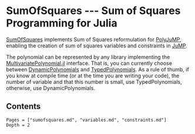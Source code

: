# SumOfSquares --- Sum of Squares Programming for Julia

[SumOfSquares](https://github.com/jump-dev/SumOfSquares.jl) implements Sum of Squares reformulation for [PolyJuMP](https://github.com/jump-dev/PolyJuMP.jl),
enabling the creation of sum of squares variables and constraints in [JuMP](https://github.com/jump-dev/JuMP.jl).

The polynomial can be represented by any library implementing the [MultivariatePolynomial.jl](https://github.com/JuliaAlgebra/MultivariatePolynomials.jl) interface.
That is, you can currently choose between [DynamicPolynomials](https://github.com/JuliaAlgebra/MultivariatePolynomials.jl) and [TypedPolynomials](https://github.com/JuliaAlgebra/MultivariatePolynomials.jl).
As a rule of thumb, if you know at compile time (or at the time you are writing your code), the number of variable and that this number is small, use TypedPolynomials, otherwise, use DynamicPolynomials.

## Contents
```@contents
Pages = ["sumofsquares.md", "variables.md", "constraints.md"]
Depth = 2
```
